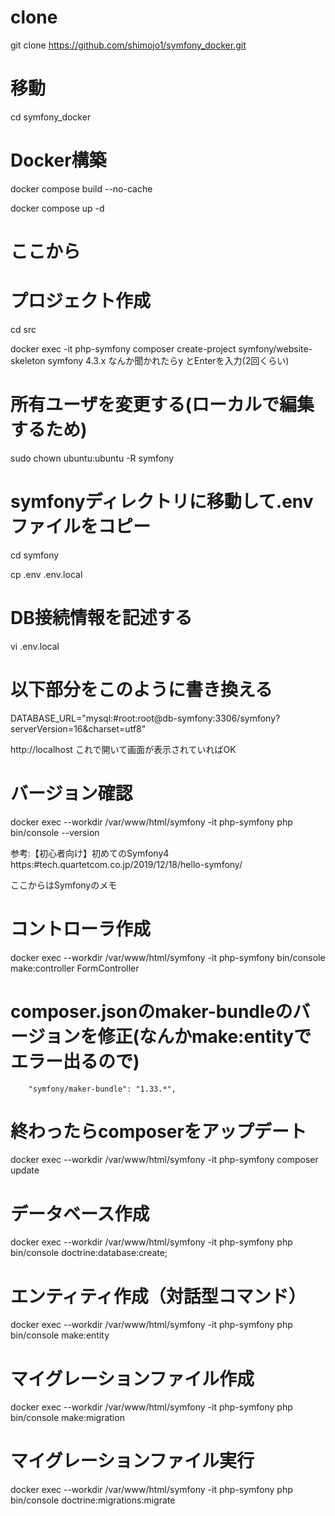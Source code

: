 # clone
git clone https://github.com/shimojo1/symfony_docker.git

# 移動
cd symfony_docker

# Docker構築
docker compose build --no-cache

docker compose up -d

# ここから
# プロジェクト作成
cd src

docker exec -it php-symfony composer create-project symfony/website-skeleton symfony 4.3.x
なんか聞かれたらy とEnterを入力(2回くらい)

# 所有ユーザを変更する(ローカルで編集するため)
sudo chown ubuntu:ubuntu -R symfony


# symfonyディレクトリに移動して.envファイルをコピー
cd symfony

cp .env .env.local

# DB接続情報を記述する
vi .env.local

# 以下部分をこのように書き換える
DATABASE_URL="mysql:#root:root@db-symfony:3306/symfony?serverVersion=16&charset=utf8"

http://localhost
これで開いて画面が表示されていればOK

# バージョン確認
docker exec --workdir /var/www/html/symfony -it php-symfony php bin/console --version



参考:【初心者向け】初めてのSymfony4
https:#tech.quartetcom.co.jp/2019/12/18/hello-symfony/

ここからはSymfonyのメモ

# コントローラ作成
docker exec --workdir /var/www/html/symfony -it php-symfony bin/console make:controller FormController

# composer.jsonのmaker-bundleのバージョンを修正(なんかmake:entityでエラー出るので)

        "symfony/maker-bundle": "1.33.*",

# 終わったらcomposerをアップデート
docker exec --workdir /var/www/html/symfony -it php-symfony composer update

# データベース作成
docker exec --workdir /var/www/html/symfony -it php-symfony php bin/console doctrine:database:create;

# エンティティ作成（対話型コマンド）
docker exec --workdir /var/www/html/symfony -it php-symfony php bin/console make:entity

# マイグレーションファイル作成
docker exec --workdir /var/www/html/symfony -it php-symfony php bin/console make:migration

# マイグレーションファイル実行
docker exec --workdir /var/www/html/symfony -it php-symfony php bin/console doctrine:migrations:migrate
